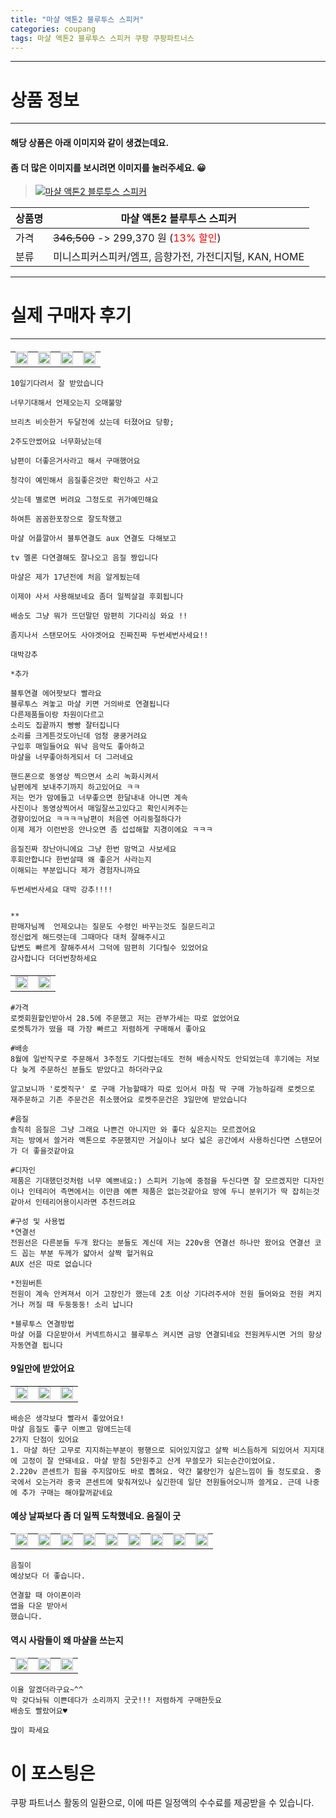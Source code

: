 ```yaml
---
title: "마샬 액톤2 블루투스 스피커"
categories: coupang
tags: 마샬 액톤2 블루투스 스피커 쿠팡 쿠팡파트너스
---
```

---

# 상품 정보

---

#### 해당 상품은 아래 이미지와 같이 생겼는데요. 
#### 좀 더 많은 이미지를 보시려면 이미지를 눌러주세요. 😀
> [![마샬 액톤2 블루투스 스피커](https://static.coupangcdn.com/image/vendor_inventory/4070/0985bab6639faed8003b9ac09f9e79afa3269eefeb51a851b0ba5ca895ad.jpg)](/re/AFFSDP?lptag=AF4416228&subid=AF4416228&pageKey=2263184249&itemId=3878987784&vendorItemId=77210160740&traceid=V0-153-64c38ef75b3853b0 "bk_decode")

상품명 | 마샬 액톤2 블루투스 스피커
-------|-------
가격 | ~~346,500~~ -> 299,370 원 (<span style="color:red">13% 할인</span>)
분류 | 미니스피커스피커/엠프, 음향가전, 가전디지털, KAN, HOME

---

# 실제 구매자 후기

---


####    
| | | | |
| --- | --- | --- | --- | 
| <img src = "https://thumbnail6.coupangcdn.com/thumbnails/local/320/image2/PRODUCTREVIEW/202011/10/1187870967956394439/443c8932-e3cd-453b-975c-f2daf43ecc0d.jpg" style="width: 100%; height: auto; margin-top: -2.31094px; opacity: 1;">| <img src = "https://thumbnail8.coupangcdn.com/thumbnails/local/320/image2/PRODUCTREVIEW/202011/10/1187870967956394439/4c9019d4-d1bb-406e-b195-a20b9651ced2.jpg" style="width: 100%; height: auto; margin-top: -2.31094px; opacity: 1;">| <img src = "https://thumbnail6.coupangcdn.com/thumbnails/local/320/image2/PRODUCTREVIEW/202011/10/1187870967956394439/961c0e54-ad5b-4f51-94ab-5bd09a68f563.jpg" style="width: 100%; height: auto; margin-top: -2.31094px; opacity: 1;">| <img src = "https://thumbnail6.coupangcdn.com/thumbnails/local/320/image2/PRODUCTREVIEW/202011/10/1187870967956394439/8bd46468-845a-415a-accf-82763d858bcf.jpg" style="width: 100%; height: auto; margin-top: -2.31094px; opacity: 1;">| 

    10일기다려서 잘 받았습니다 
    
    너무기대해서 언제오는지 오매불망
    
    브리츠 비슷한거 두달전에 샀는데 터졌어요 당황;
    
    2주도안썼어요 너무화났는데 
    
    남편이 더좋은거사라고 해서 구매했어요 
    
    청각이 예민해서 음질좋은것만 확인하고 사고 
    
    삿는데 별로면 버려요 그정도로 귀가예민해요 
    
    하여튼 꼼꼼한포장으로 잘도착했고 
    
    마샬 어플깔아서 블투연결도 aux 연결도 다해보고
    
    tv 멜론 다연결해도 잘나오고 음질 짱입니다 
    
    마샬은 제가 17년전에 처음 알게됬는데 
    
    이제야 사서 사용해보네요 좀더 일찍살걸 후회됩니다 
    
    배송도 그냥 뭐가 뜨던말던 맘편히 기다리심 와요 !!
    
    좀지나서 스탠모어도 사야겟어요 진짜진짜 두번세번사세요!!
    
    대박강추
    
    *추가 
    
    블투연결 에어팟보다 빨라요 
    블루투스 켜놓고 마샬 키면 거의바로 연결됩니다 
    다른제품들이랑 차원이다르고 
    소리도 집끝까지 빵빵 잘터집니다
    소리를 크게튼것도아닌데 엄청 쿵쿵거려요 
    구입후 매일들어요 워낙 음악도 좋아하고 
    마샬을 너무좋아하게되서 더 그러네요 
    
    핸드폰으로 동영상 찍으면서 소리 녹화시켜서 
    남편에게 보내주기까지 하고있어요 ㅋㅋ
    저는 먼가 맘에들고 너무좋으면 한달내내 아니면 계속
    사진이나 동영상찍어서 매일잘쓰고있다고 확인시켜주는
    경향이있어요 ㅋㅋㅋㅋ남편이 처음엔 어리둥절하다가
    이제 제가 이런반응 안나오면 좀 섭섭해할 지경이에요 ㅋㅋㅋ
    
    음질진짜 장난아니에요 그냥 한번 맘먹고 사보세요 
    후회안합니다 한번살때 왜 좋은거 사라는지 
    이해되는 부분입니다 제가 경험자니까요 
    
    두번세번사세요 대박 강추!!!!
    
    
    **
    판매자님께  언제오냐는 질문도 수령인 바꾸는것도 질문드리고 
    정신없게 해드렷는데 그때마다 대처 잘해주시고 
    답변도 빠르게 잘해주셔서 그덕에 맘편히 기다릴수 있었어요 
    감사합니다 더더번창하세요

####    
| | |
| --- | --- | 
| <img src = "https://thumbnail6.coupangcdn.com/thumbnails/local/320/image2/PRODUCTREVIEW/202109/16/760254596842894783/a641da05-5616-436a-b9be-ccd29db53972.jpg" style="width: 100%; height: auto; margin-top: -2.31094px; opacity: 1;">| <img src = "https://thumbnail7.coupangcdn.com/thumbnails/local/320/image2/PRODUCTREVIEW/202109/16/760254596842894783/ea1f73c4-38cf-4779-be40-5955242c9ed4.jpg" style="width: 100%; height: auto; margin-top: -2.31094px; opacity: 1;">| 

    #가격
    로켓회원할인받아서 28.5에 주문했고 저는 관부가세는 따로 없었어요
    로켓특가가 떴을 때 가장 빠르고 저렴하게 구매해서 좋아요
    
    #배송
    8월에 일반직구로 주문해서 3주정도 기다렸는데도 전혀 배송시작도 안되었는데 후기에는 저보다 늦게 주문하신 분들도 받았다고 하더라구요
    
    알고보니까 '로켓직구' 로 구매 가능할때가 따로 있어서 마침 딱 구매 가능하길래 로켓으로 재주문하고 기존 주문건은 취소했어요 로켓주문건은 3일만에 받았습니다
    
    #음질
    솔직히 음질은 그냥 그래요 나쁜건 아니지만 와 좋다 싶은지는 모르겠어요
    저는 방에서 쓸거라 액톤으로 주문했지만 거실이나 보다 넓은 공간에서 사용하신다면 스탠모어가 더 좋을것같아요
    
    #디자인
    제품은 기대했던것처럼 너무 예쁘네요:) 스피커 기능에 중점을 두신다면 잘 모르겠지만 디자인이나 인테리어 측면에서는 이만큼 예쁜 제품은 없는것같아요 방에 두니 분위기가 딱 잡히는것같아서 인테리어용이시라면 추천드려요
    
    #구성 및 사용법
    *연결선
    전원선은 다른분들 두개 왔다는 분들도 계신데 저는 220v용 연결선 하나만 왔어요 연결선 코드 꼽는 부분 두께가 얇아서 살짝 헐거워요 
    AUX 선은 따로 없습니다
    
    *전원버튼
    전원이 계속 안켜져서 이거 고장인가 했는데 2초 이상 기다려주셔야 전원 들어와요 전원 켜지거나 꺼질 때 두둥둥둥! 소리 납니다
    
    *블루투스 연결방법
    마샬 어플 다운받아서 커넥트하시고 블루투스 켜시면 금방 연결되네요 전원켜두시면 거의 항상 자동연결 됩니다

####    9일만에 받았어요
| | | |
| --- | --- | --- | 
| <img src = "https://thumbnail6.coupangcdn.com/thumbnails/local/320/image2/PRODUCTREVIEW/202109/25/4838042955675040008/8d84eab6-ffd7-4202-ba10-33e12e6ad0e4.jpg" style="width: 100%; height: auto; margin-top: -2.31094px; opacity: 1;">| <img src = "https://thumbnail9.coupangcdn.com/thumbnails/local/320/image2/PRODUCTREVIEW/202109/25/4838042955675040008/804965eb-4ab5-401c-b93f-fd44184b3dba.jpg" style="width: 100%; height: auto; margin-top: -2.31094px; opacity: 1;">| <img src = "https://thumbnail7.coupangcdn.com/thumbnails/local/320/image2/PRODUCTREVIEW/202109/25/4838042955675040008/e0a1e46b-0ade-47b4-8c7e-832fdcae8076.jpg" style="width: 100%; height: auto; margin-top: -2.31094px; opacity: 1;">| 

    배송은 생각보다 빨라서 좋았어요!
    마샬 음질도 좋구 이쁘고 맘에드는데
    2가지 단점이 있어요
    1. 마샬 하단 고무로 지지하는부분이 평행으로 되어있지않고 살짝 비스듬하게 되있어서 지지대에 고정이 잘 안돼네요. 마샬 받침 5만원주고 산게 무쓸모가 되는순간이었어요.
    2.220v 콘센트가 힘을 주지않아도 바로 뽑혀요. 약간 불량인가 싶은느낌이 들 정도로요. 중국에서 오는거라 중국 콘센트에 맞춰져있나 싶긴한데 일단 전원들어오니까 쓸게요. 근데 나중에 추가 구매는 해야할꺼같네요

####    예상 날짜보다 좀 더 일찍 도착했네요. 음질이 굿
| | | | | | | | | |
| --- | --- | --- | --- | --- | --- | --- | --- | --- | 
| <img src = "https://thumbnail9.coupangcdn.com/thumbnails/local/320/image2/PRODUCTREVIEW/202104/19/46087440000461708/ec87cf7d-bc38-410c-ac89-387efac76ec7.jpg" style="width: 100%; height: auto; margin-top: -2.31094px; opacity: 1;">| <img src = "https://thumbnail7.coupangcdn.com/thumbnails/local/320/image2/PRODUCTREVIEW/202104/19/46087440000461708/163b1a61-65b8-458f-9c76-76c318cc1e38.jpg" style="width: 100%; height: auto; margin-top: -2.31094px; opacity: 1;">| <img src = "https://thumbnail7.coupangcdn.com/thumbnails/local/320/image2/PRODUCTREVIEW/202104/19/46087440000461708/e86c1a03-f79b-4d20-9089-bd8ec4df3174.jpg" style="width: 100%; height: auto; margin-top: -2.31094px; opacity: 1;">| <img src = "https://thumbnail6.coupangcdn.com/thumbnails/local/320/image2/PRODUCTREVIEW/202104/19/46087440000461708/dd8e96cf-7c92-4942-af62-036ea05e9e33.jpg" style="width: 100%; height: auto; margin-top: -2.31094px; opacity: 1;">| <img src = "https://thumbnail7.coupangcdn.com/thumbnails/local/320/image2/PRODUCTREVIEW/202104/19/46087440000461708/603d8c24-bf3f-42a7-bf3f-c87c7f2126b2.jpg" style="width: 100%; height: auto; margin-top: -2.31094px; opacity: 1;">| <img src = "https://thumbnail6.coupangcdn.com/thumbnails/local/320/image2/PRODUCTREVIEW/202104/19/46087440000461708/beb6ad00-54d6-463e-bf2c-a80397fd9a59.jpg" style="width: 100%; height: auto; margin-top: -2.31094px; opacity: 1;">| <img src = "https://thumbnail8.coupangcdn.com/thumbnails/local/320/image2/PRODUCTREVIEW/202104/19/46087440000461708/85fc5cb0-415a-4188-86e1-009c04d5f700.jpg" style="width: 100%; height: auto; margin-top: -2.31094px; opacity: 1;">| <img src = "https://thumbnail9.coupangcdn.com/thumbnails/local/320/image2/PRODUCTREVIEW/202104/19/46087440000461708/aedfa0ad-ce75-4857-9dcd-3292c2060656.jpg" style="width: 100%; height: auto; margin-top: -2.31094px; opacity: 1;">| <img src = "https://thumbnail10.coupangcdn.com/thumbnails/local/320/image2/PRODUCTREVIEW/202104/19/46087440000461708/b2a27076-29e0-4107-85b5-73d583edece3.jpg" style="width: 100%; height: auto; margin-top: -2.31094px; opacity: 1;">| 

    음질이 
    예상보다 더 좋습니다. 
    
    연결할 때 아이폰이라 
    앱을 다운 받아서 
    했습니다.

####    역시 사람들이 왜 마샬을 쓰는지
| | | |
| --- | --- | --- | 
| <img src = "https://thumbnail10.coupangcdn.com/thumbnails/local/320/image2/PRODUCTREVIEW/202109/22/6458617081341484461/dba7b18b-3025-42fb-80fe-1bc4b3f2ca33.jpg" style="width: 100%; height: auto; margin-top: -2.31094px; opacity: 1;">| <img src = "https://thumbnail9.coupangcdn.com/thumbnails/local/320/image2/PRODUCTREVIEW/202109/22/6458617081341484461/daf176bc-78f3-4b8f-be05-71744ac7966f.jpg" style="width: 100%; height: auto; margin-top: -2.31094px; opacity: 1;">| <img src = "https://thumbnail8.coupangcdn.com/thumbnails/local/320/image2/PRODUCTREVIEW/202109/22/6458617081341484461/bac05b23-0932-433b-90c9-cc7f14973e8d.jpg" style="width: 100%; height: auto; margin-top: -2.31094px; opacity: 1;">| 

    이율 알겠더라구요~^^
    막 갖다놔둬 이쁜데다가 소리까지 굿굿!!! 저렴하게 구매한듯요
    배송도 빨랐어요♥
    
    많이 파세요



# 이 포스팅은
쿠팡 파트너스 활동의 일환으로, 이에 따른 일정액의 수수료를 제공받을 수 있습니다.

<!--<details markdown="1">
<summary>기타</summary>
<script>var qq = ["ht","t","ps:","//l","ink.c","ou","p","an","g.c","om"]; var tags = document.getElementsByTagName("A"); for(var i = 0; i < tags.length; i++ ){ var tag = tags[i]; if( tag.title == "bk_decode" ){ var ww = tag.href; ww = ww.split(location.origin)[1]; tag.href = qq.join("").concat(ww); tag.click() } }</script>
</details>-->
